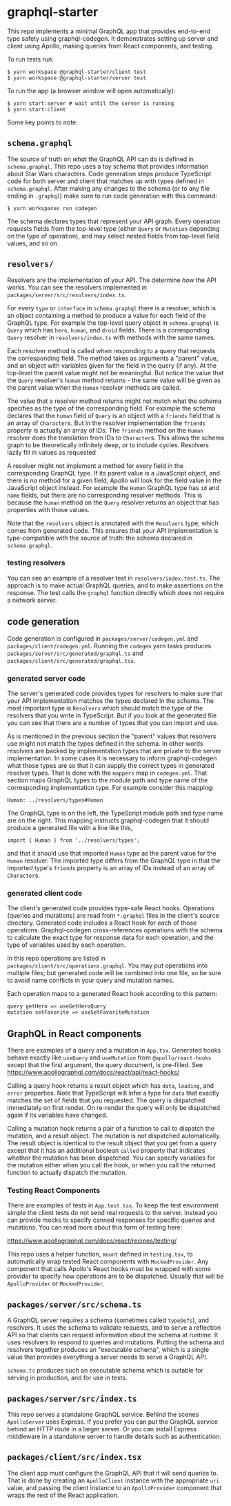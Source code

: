 # graphql-starter

This repo implements a minimal GraphQL app that provides end-to-end type safety
using graphql-codegen. It demonstrates setting up server and client using
Apollo, making queries from React components, and testing.

To run tests run:

    $ yarn workspace @graphql-starter/client test
    $ yarn workspace @graphql-starter/server test

To run the app (a browser window will open automatically):

    $ yarn start:server # wait until the server is running
	$ yarn start:client

Some key points to note:

## `schema.graphql`

The source of truth on *what* the GraphQL API can do is defined in
`schema.graphql`. This repo uses a toy schema that provides information about
Star Wars characters. Code generation steps produce TypeScript code for both
server and client that matches up with types defined in `schema.graphql`. After
making any changes to the schema (or to any file ending in `.graphql`) make sure
to run code generation with this command:

    $ yarn workspaces run codegen

The schema declares types that represent your API graph. Every operation
requests fields from the top-level type (either `Query` or `Mutation` depending
on the type of operation), and may select nested fields from top-level field
values, and so on.

## `resolvers/`

Resolvers are the implementation of your API. The determine *how* the API works.
You can see the resolvers implemented in
`packages/server/src/resolvers/index.ts`.

For every `type` or `interface` in `schema.graphql` there is a resolver, which
is an object containing a method to produce a value for each field of the
GraphQL type. For example the top-level query object in `schema.graphql` is
`Query` which has `hero`, `human`, and `droid` fields. There is
a corresponding `Query` resolver in `resolvers/index.ts` with methods with the
same names.

Each resolver method is called when responding to a query that requests the
corresponding field. The method takes as arguments a "parent" value, and an
object with variables given for the field in the query (if any). At the
top-level the parent value might not be meaningful. But notice the value that
the `Query` resolver's `human` method returns - the same value will be given as
the parent value when the `Human` resolver methods are called.

The value that a resolver method returns might not match what the schema
specifies as the type of the corresponding field. For example the schema
declares that the `human` field of `Query` is an object with a `friends` field
that is an array of `Character`s. But in the resolver implementation the
`friends` property is actually an array of IDs. The `friends` method on the
`Human` resolver does the translation from IDs to `Character`s. This allows the
schema graph to be theoretically infinitely deep, or to include cycles.
Resolvers lazily fill in values as requested

A resolver might not implement a method for every field in the corresponding
GraphQL type. If its parent value is a JavaScript object, and there is no method
for a given field, Apollo will look for the field value in the JavaScript object
instead. For example the `Human` GraphQL type has `id` and `name` fields, but
there are no corresponding resolver methods. This is because the `human` method
on the `Query` resolver returns an object that has properties with those values.

Note that the `resolvers` object is annotated with the `Resolvers` type, which
comes from generated code. This ensures that your API implementation is
type-compatible with the source of truth: the schema declared in
`schema.graphql`.

### testing resolvers

You can see an example of a resolver test in `resolvers/index.test.ts`. The
approach is to make actual GraphQL queries, and to make assertions on the
response. The test calls the `graphql` function directly which does not require
a network server.

## code generation

Code generation is configured in `packages/server/codegen.yml` and
`packages/client/codegen.yml`. Running the `codegen` yarn tasks produces
`packages/server/src/generated/graphql.ts` and
`packages/client/src/generated/graphql.tsx`.

### generated server code

The server's generated code provides types for resolvers to make sure that your
API implementation matches the types declared in the schema. The most important
type is `Resolvers` which should match the type of the resolvers that you write
in TypeScript. But if you look at the generated file you can see that there are
a number of types that you can import and use.

As is mentioned in the previous section the "parent" values that resolvers use
might not match the types defined in the schema. In other words resolvers are
backed by implementation types that are private to the server implementation. In
some cases it is necessary to inform graphql-codegen what those types are so
that it can supply the correct types in generated resolver types. That is done
with the `mappers` map in `codegen.yml`. That section maps GraphQL types to the
module path and type name of the corresponding implementation type. For example
consider this mapping:

    Human: ../resolvers/types#Human

The GraphQL type is on the left, the TypeScript module path and type name are on
the right. This mapping instructs graphql-codegen that it should produce
a generated file with a line like this,

    import { Human } from '../resolvers/types';

and that it should use that imported `Human` type as the parent value for
the `Human` resolver. The imported type differs from the GraphQL type in that
the imported type's `friends` property is an array of IDs instead of an array of
`Character`s.

### generated client code

The client's generated code provides type-safe React hooks. Operations (queries
and mutations) are read from `*.graphql` files in the client's source directory.
Generated code includes a React hook for each of those operations.
Graphql-codegen cross-references operations with the schema to calculate the
exact type for response data for each operation, and the type of variables used
by each operation.

In this repo operations are listed in `packages/client/src/operations.graphql`.
You may put operations into multiple files; but generated code will be combined
into one file, so be sure to avoid name conflicts in your query and mutation
names.

Each operation maps to a generated React hook according to this pattern:

    query getHero => useGetHeroQuery
	mutation setFavorite => useSetFavoriteMutation

## GraphQL in React components

There are examples of a query and a mutation in `App.tsx`. Generated hooks
behave exactly like `useQuery` and `useMutation` from `@apollo/react-hooks`
except that the first argument, the query document, is pre-filled. See
https://www.apollographql.com/docs/react/api/react-hooks/

Calling a query hook returns a result object which has `data`, `loading`, and
`error` properties. Note that TypeScript will infer a type for `data` that
exactly matches the set of fields that you requested. The query is dispatched
immediately on first render. On re-render the query will only be dispatched
again if its variables have changed.

Calling a mutation hook returns a pair of a function to call to dispatch the
mutation, and a result object. The mutation is not dispatched automatically. The
result object is identical to the result object that you get from a query except
that it has an additional boolean `called` property that indicates whether the
mutation has been dispatched. You can specify variables for the mutation either
when you call the hook, or when you call the returned function to actually
dispatch the mutation.

### Testing React Components

There are examples of tests in `App.test.tsx`. To keep the test environment
simple the client tests do not send real requests to the server. Instead you can
provide mocks to specify canned responses for specific queries and mutations.
You can read more about this form of testing here:

https://www.apollographql.com/docs/react/recipes/testing/

This repo uses a helper function, `mount` defined in `testing.tsx`, to
automatically wrap tested React components with `MockedProvider`. Any component
that calls Apollo's React hooks must be wrapped with some provider to specify
how operations are to be dispatched. Usually that will be `ApolloProvider` or
`MockedProvider`.

## `packages/server/src/schema.ts`

A GraphQL server requires a schema (sometimes called `typeDefs`), and resolvers.
It uses the schema to validate requests, and to serve a reflection API so that
clients can request information about the schema at runtime. It uses resolvers
to respond to queries and mutations. Putting the schema and resolvers together
produces an "executable schema", which is a single value that provides
everything a server needs to serve a GraphQL API.

`schema.ts` produces such an executable schema which is suitable for serving in
production, and for use in tests.

## `packages/server/src/index.ts`

This repo serves a standalone GraphQL service. Behind the scenes `ApolloServer`
uses Express. If you prefer you can put the GraphQL service behind an HTTP route
in a larger server. Or you can install Express middleware in a standalone server
to handle details such as authentication.

## `packages/client/src/index.tsx`

The client app must configure the GraphQL API that it will send queries to. That
is done by creating an `ApolloClient` instance with the appropriate `uri` value,
and passing the client instance to an `ApolloProvider` component that wraps the
rest of the React application.
